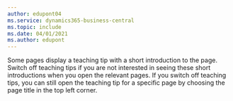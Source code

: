 ```yaml
---
author: edupont04
ms.service: dynamics365-business-central
ms.topic: include
ms.date: 04/01/2021
ms.author: edupont
---
```

Some pages display a teaching tip with a short introduction to the page. Switch off teaching tips if you are not interested in seeing these short introductions when you open the relevant pages. If you switch off teaching tips, you can still open the teaching tip for a specific page by choosing the page title in the top left corner.  
